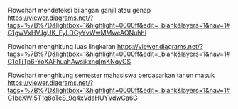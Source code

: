 Flowchart mendeteksi bilangan ganjil atau genap
https://viewer.diagrams.net/?tags=%7B%7D&lightbox=1&highlight=0000ff&edit=_blank&layers=1&nav=1#G1gwVxHVJgUK_FyLDGyYvWwMMweAONuhhI

Flowchart menghitung luas lingkaran
https://viewer.diagrams.net/?tags=%7B%7D&lightbox=1&highlight=0000ff&edit=_blank&layers=1&nav=1#G1cTjTp6-YoXAFhuahAwsikxnqImKNqvCS

Flowchart menghitung semester mahasiswa berdasarkan tahun masuk
https://viewer.diagrams.net/?tags=%7B%7D&lightbox=1&highlight=0000ff&edit=_blank&layers=1&nav=1#G1beXWl5T1q8oTcS_9q4xVdaHUYVdwCa6G
